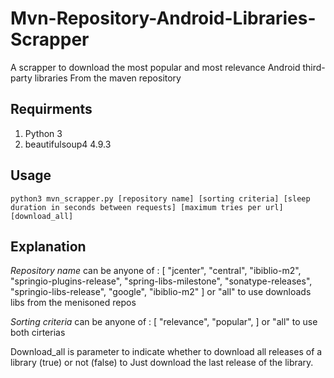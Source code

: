 # Mvn-Repository-Android-Libraries-Scrapper
A scrapper to download the most popular and most relevance Android third-party libraries From the maven repository

## Requirments 
  1. Python 3
  2. beautifulsoup4   4.9.3

## Usage

  `python3 mvn_scrapper.py [repository name] [sorting criteria] [sleep duration in seconds between requests] [maximum tries per url] [download_all]`

## Explanation 

  *Repository name* can be anyone of : [
    "jcenter",
    "central",
    "ibiblio-m2",
    "springio-plugins-release",
    "spring-libs-milestone",
    "sonatype-releases",
    "springio-libs-release",
    "google",
    "ibiblio-m2"
] or "all" to use downloads libs from the menisoned repos

  *Sorting criteria* can be anyone of : [
    "relevance",
    "popular",
] or "all" to use both cirterias 

  Download_all is parameter to indicate whether to download all releases of a library (true) or not (false) to Just download the last release of the library.
